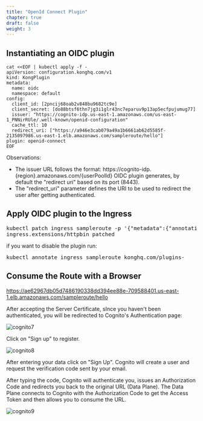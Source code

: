 ```yaml
---
title: "OpenId Connect Plugin"
chapter: true
draft: false
weight: 3
---
```




## Instantiating an OIDC plugin

```
cat <<EOF | kubectl apply -f -
apiVersion: configuration.konghq.com/v1
kind: KongPlugin
metadata:
  name: oidc
  namespace: default
config:
  client_id: [2pncij68oab2v848bu9682tc9e]
  client_secret: [do88btsf6thn7jg3i1glr43nc7eparuv9p13ap5ecfpujumug77]
  issuer: "https://cognito-idp.us-east-1.amazonaws.com/us-east-1_PNNirRUle/.well-known/openid-configuration"
  cache_ttl: 10
  redirect_uri: ["https://a946e3cab079a49a1b6661ab62d5585f-2135097986.us-east-1.elb.amazonaws.com/sampleroute/hello"]
plugin: openid-connect
EOF
```

Observations:

* The issuer URL follows the format: https://cognito-idp.{region}.amazonaws.com/{userPoolId}
OIDC plugin generates, by default the "redirect uri" based on its port (8443).
* The "redirect_uri" parameter defines the URI to be used to redirect the user after getting authenticated. 


## Apply OIDC plugin to the Ingress
<pre>
kubectl patch ingress sampleroute -p '{"metadata":{"annotations":{"konghq.com/plugins":"oidc"}}}'
ingress.extensions/httpbin patched
</pre>

if you want to disable the plugin run:
<pre>
kubectl annotate ingress sampleroute konghq.com/plugins-
</pre>


## Consume the Route with a Browser
https://ae62967db05d7486190338dd394ee88e-709588401.us-east-1.elb.amazonaws.com/sampleroute/hello


After accepting the Server Certificate, sInce you haven't been authenticated, you will be redirected to Cognito's Authentication page:

![cognito7](/images/cognito7.png)


Click on "Sign up" to register.

![cognito8](/images/cognito8.png)



After entering your data click on "Sign Up". Cognito will create a user and request the verification code sent by your email.


After typing the code, Cognito will authenticate you, issues an Authorization Code and redirects you back to the original URL (Data Plane). The Data Plane connects to Cognito with the Authorization Code to get the Access Token and then allows you to consume the URL.

![cognito9](/images/cognito9.png)
